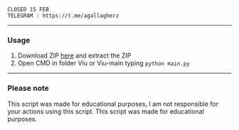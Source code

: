 ```
CLOSED 15 FEB
TELEGRAM : https://t.me/agallagherz

```

--------------------------------------

### Usage

1. Download ZIP <a href="https://codeload.github.com/agathasangkara/Viu/zip/refs/heads/main">here</a> and extract the ZIP 
2. Open CMD in folder Viu or Viu-main typing `python main.py`

--------------------------------------

### Please note

This script was made for educational purposes, I am not responsible for your actions using this script. This script was made for educational purposes.
